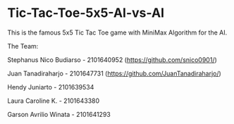 # Tic-Tac-Toe-5x5-AI-vs-AI

This is the famous 5x5 Tic Tac Toe game with MiniMax Algorithm for the AI.

The Team:

Stephanus Nico Budiarso - 2101640952 (https://github.com/snico0901/)

Juan Tanadiraharjo - 2101647731 (https://github.com/JuanTanadiraharjo/)

Hendy Juniarto - 2101639534

Laura Caroline K. - 2101643380

Garson Avrilio Winata - 2101641293
